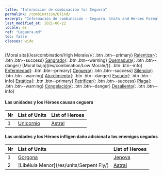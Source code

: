 ```yaml
---
title: "Información de combinación for Ceguera"
permalink: /combination/Blind/
excerpt: "Información de combinación - Ceguera. Units and Heroes Formation."
last_modified_at: 2021-06-22
locale: es
ref: "Ceguera.md"
toc: false
classes: wide
---
```


  [Moral alta](/es/combination/High Morale/){: .btn .btn--primary} [Ralentizar](/es/combination/Slow/){: .btn .btn--success} [Sangrado](/es/combination/Bleeding/){: .btn .btn--warning} [Quemadura](/es/combination/Burning/){: .btn .btn--danger} [Moral baja](/es/combination/Low Morale/){: .btn .btn--info} [Enfermedad](/es/combination/Disease/){: .btn .btn--primary} [Ceguera](/es/combination/Blind/){: .btn .btn--success} [Silencio](/es/combination/Silence/){: .btn .btn--warning} [Aturdimiento](/es/combination/Stun/){: .btn .btn--danger} [Escudo](/es/combination/Shield/){: .btn .btn--info} [Estática](/es/combination/Static/){: .btn .btn--primary} [Petrificar](/es/combination/Petrify/){: .btn .btn--success} [Plaga](/es/combination/Plague/){: .btn .btn--warning} [Congelación](/es/combination/Freeze/){: .btn .btn--danger} [Desaliento](/es/combination/Deterrence/){: .btn .btn--info} 


#### Las unidades y los Héroes causan ceguera

  | Nr |  List of Units  | List of Heroes | 
  |:---|:----------------|:---------------| 
  | 1 | [Unicornio](/es/units/Unicorn/) | [Astral](/es/heroes/Astral/) |


#### Las unidades y los Héroes infligen daño adicional a los enemigos cegados

  | Nr |  List of Units  | List of Heroes | 
  |:---|:----------------|:---------------| 
  | 1 | [Gorgona](/es/units/Gorgon/) | [Jenova](/es/heroes/Jenova/) |
  | 2 | [Libélula Menor](/es/units/Serpent Fly/) | [Astral](/es/heroes/Astral/) |
